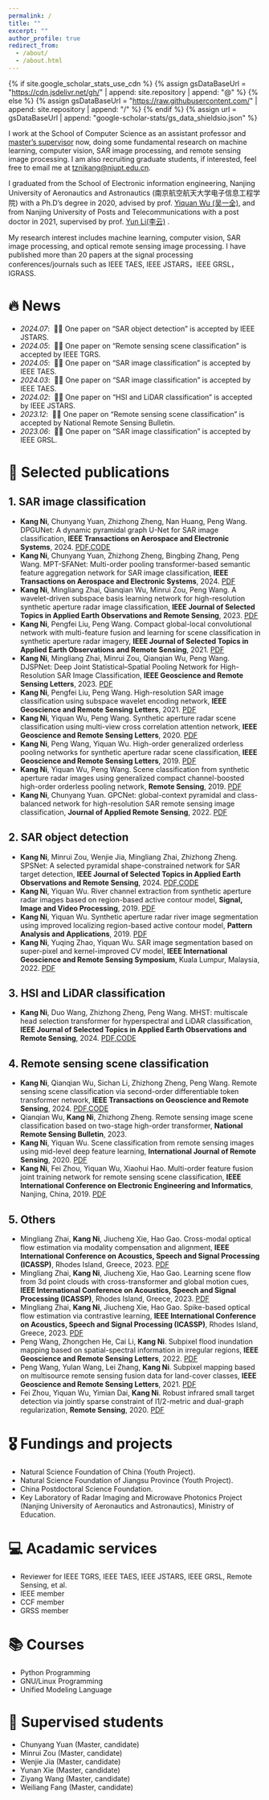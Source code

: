 ```yaml
---
permalink: /
title: ""
excerpt: ""
author_profile: true
redirect_from: 
  - /about/
  - /about.html
---
```


{% if site.google_scholar_stats_use_cdn %}
{% assign gsDataBaseUrl = "https://cdn.jsdelivr.net/gh/" | append: site.repository | append: "@" %}
{% else %}
{% assign gsDataBaseUrl = "https://raw.githubusercontent.com/" | append: site.repository | append: "/" %}
{% endif %}
{% assign url = gsDataBaseUrl | append: "google-scholar-stats/gs_data_shieldsio.json" %}

<span class='anchor' id='about-me'></span>

I work at the School of Computer Science  as an assistant professor and [master’s supervisor](https://yjs.njupt.edu.cn/dsgl/nocontrol/college/dsfcxq.htm?dsJbxxId=32C25D4D68CE834EB4FF94079834CE0E) now, doing some fundamental research on  machine learning, computer vision, SAR image processing, and remote sensing image processing. I am also recruiting graduate students, if interested, feel free to email me at [tznikang@njupt.edu.cn](mailto:tznikang@njupt.edu.cn).

I graduated from the School of Electronic information engineering, Nanjing University of Aeronautics and Astronautics (南京航空航天大学电子信息工程学院) with a Ph.D’s degree in 2020, advised by prof. [Yiquan Wu (吴一全),](http://faculty.nuaa.edu.cn/wyq2/zh_CN/index.htm) and from Nanjing University of Posts and Telecommunications with a post doctor in 2021, supervised by prof. [Yun Li(李云)](https://lidata-ai.github.io) .

My research interest includes machine learning, computer vision, SAR image processing, and optical remote sensing image processing. I have published more than 20 papers  at the signal processing conferences/journals such as IEEE TAES, IEEE JSTARS，IEEE GRSL，IGRASS.



# 🔥 News
- *2024.07*: &nbsp;🎉🎉 One paper on “SAR object detection” is accepted by IEEE JSTARS. 
- *2024.05*: &nbsp;🎉🎉 One paper on “Remote sensing scene classification” is accepted by IEEE TGRS.
- *2024.05*: &nbsp;🎉🎉 One paper on “SAR image classification” is accepted by IEEE TAES. 
- *2024.03*: &nbsp;🎉🎉 One paper on “SAR image classification” is accepted by IEEE TAES. 
- *2024.02*: &nbsp;🎉🎉 One paper on “HSI and LiDAR classification” is accepted by IEEE JSTARS. 
- *2023.12*: &nbsp;🎉🎉 One paper on “Remote sensing scene classification” is accepted by National Remote Sensing Bulletin. 
- *2023.06*: &nbsp;🎉🎉 One paper on “SAR image classification” is accepted by IEEE GRSL. 

# 📝 Selected publications 

## 1. SAR image classification
- **Kang Ni**, Chunyang Yuan, Zhizhong Zheng, Nan Huang, Peng Wang. DPGUNet: A dynamic pyramidal graph U-Net for SAR image classification, **IEEE Transactions on Aerospace and Electronic Systems**, 2024. [PDF](https://ieeexplore.ieee.org/document/10499890),[CODE](https://github.com/RSIP-NJUPT/DPGUNet)
- **Kang Ni**, Chunyang Yuan, Zhizhong Zheng, Bingbing Zhang, Peng Wang. MPT-SFANet: Multi-order pooling transformer-based semantic feature aggregation network for SAR image classification, **IEEE Transactions on Aerospace and Electronic Systems**, 2024. [PDF](https://ieeexplore.ieee.org/document/10485456)
- **Kang Ni**, Mingliang Zhai, Qianqian Wu, Minrui Zou, Peng Wang. A wavelet-driven subspace basis learning network for high-resolution synthetic aperture radar image classification, **IEEE Journal of Selected Topics in Applied Earth Observations and Remote Sensing**, 2023. [PDF](https://ieeexplore.ieee.org/document/10035967)
- **Kang Ni**, Pengfei Liu, Peng Wang. Compact global-local convolutional network with multi-feature fusion and learning for scene classification in synthetic aperture radar imagery, **IEEE Journal of Selected Topics in Applied Earth Observations and Remote Sensing**, 2021. [PDF](https://ieeexplore.ieee.org/document/9484804)
- **Kang Ni**, Mingliang Zhai, Minrui Zou, Qianqian Wu, Peng Wang. DJSPNet: Deep Joint Statistical–Spatial Pooling Network for High-Resolution SAR Image Classification, **IEEE Geoscience and Remote Sensing Letters**, 2023. [PDF](https://ieeexplore.ieee.org/document/10160023)
- **Kang Ni**, Pengfei Liu, Peng Wang. High-resolution SAR image classification using subspace wavelet encoding network, **IEEE Geoscience and Remote Sensing Letters**, 2021. [PDF](https://ieeexplore.ieee.org/document/9584865)
- **Kang Ni**, Yiquan Wu, Peng Wang. Synthetic aperture radar scene classification using multi-view cross correlation attention network, **IEEE Geoscience and Remote Sensing Letters**, 2020. [PDF](https://ieeexplore.ieee.org/document/8915791)
- **Kang Ni**, Peng Wang, Yiquan Wu. High-order generalized orderless pooling networks for synthetic aperture radar scene classification, **IEEE Geoscience and Remote Sensing Letters**, 2019. [PDF](https://ieeexplore.ieee.org/document/8695749)
- **Kang Ni**, Yiquan Wu, Peng Wang. Scene classification from synthetic aperture radar images using generalized compact channel-boosted high-order orderless pooling network, **Remote Sensing**, 2019. [PDF](https://www.mdpi.com/2072-4292/11/9/1079)
- **Kang Ni**, Chunyang Yuan. GPCNet: global-context pyramidal and class-balanced network for high-resolution SAR remote sensing image classification, **Journal of Applied Remote Sensing**, 2022. [PDF](https://www.spiedigitallibrary.org/journals/journal-of-applied-remote-sensing/volume-16/issue-3/036510/GPCNet--global-context-pyramidal-and-class-balanced-network-for/10.1117/1.JRS.16.036510.short)

## 2. SAR object detection
- **Kang Ni**, Minrui Zou, Wenjie Jia, Mingliang Zhai, Zhizhong Zheng. SPSNet: A selected pyramidal shape-constrained network for SAR target detection, **IEEE Journal of Selected Topics in Applied Earth Observations and Remote Sensing**, 2024. [PDF](https://ieeexplore.ieee.org/document/10592767),[CODE](https://github.com/RSIP-NJUPT/SPSNet)
- **Kang Ni**, Yiquan Wu. River channel extraction from synthetic aperture radar images based on region-based active contour model, **Signal, Image and Video Processing**, 2019. [PDF](https://link.springer.com/article/10.1007/s11760-019-01452-1)
- **Kang Ni**, Yiquan Wu. Synthetic aperture radar river image segmentation using improved localizing region-based active contour model, **Pattern Analysis and Applications**, 2019. [PDF](https://link.springer.com/article/10.1007/s10044-018-0683-6)
- **Kang Ni**, Yuqing Zhao, Yiquan Wu. SAR image segmentation based on super-pixel and kernel-improved CV model, **IEEE International Geoscience and Remote Sensing Symposium**, Kuala Lumpur, Malaysia, 2022. [PDF](https://ieeexplore.ieee.org/document/9883471/)

## 3. HSI and LiDAR classification
- **Kang Ni**, Duo Wang, Zhizhong Zheng, Peng Wang. MHST: multiscale head selection transformer for hyperspectral and LiDAR classification, **IEEE Journal of Selected Topics in Applied Earth Observations and Remote Sensing**, 2024. [PDF](https://ieeexplore.ieee.org/document/10438852),[CODE](https://github.com/RSIP-NJUPT/MHST)

## 4. Remote sensing scene classification
-  **Kang Ni**, Qianqian Wu, Sichan Li, Zhizhong Zheng, Peng Wang. Remote sensing scene classification via second-order differentiable token transformer network, **IEEE Transactions on Geoscience and Remote Sensing**, 2024. [PDF](https://ieeexplore.ieee.org/document/10542965),[CODE](https://github.com/RSIP-NJUPT/SDT2Net)
-  Qianqian Wu, **Kang Ni**, Zhizhong Zheng. Remote sensing image scene classification based on two-stage high-order transformer, **National Remote Sensing Bulletin**, 2023.
-  **Kang Ni**, Yiquan Wu. Scene classification from remote sensing images using mid-level deep feature learning, **International Journal of Remote Sensing**, 2020. [PDF](https://www.tandfonline.com/doi/abs/10.1080/01431161.2019.1667551?journalCode=tres20)
-  **Kang Ni**, Fei Zhou, Yiquan Wu, Xiaohui Hao. Multi-order feature fusion joint training network for remote sensing scene classification, **IEEE International Conference on Electronic Engineering and Informatics**, Nanjing, China, 2019. [PDF](https://ieeexplore.ieee.org/document/8991135/)

## 5. Others
- Mingliang Zhai, **Kang Ni**, Jiucheng Xie, Hao Gao. Cross-modal optical flow estimation via modality compensation and alignment, **IEEE International Conference on Acoustics, Speech and Signal Processing (ICASSP)**, Rhodes Island, Greece, 2023. [PDF](https://ieeexplore.ieee.org/document/10095898)
- Mingliang Zhai, **Kang Ni**, Jiucheng Xie, Hao Gao. Learning scene flow from 3d point clouds with cross-transformer and global motion cues, **IEEE International Conference on Acoustics, Speech and Signal Processing (ICASSP)**, Rhodes Island, Greece, 2023. [PDF](https://ieeexplore.ieee.org/document/10095650)
- Mingliang Zhai, **Kang Ni**, Jiucheng Xie, Hao Gao. Spike-based optical flow estimation via contrastive learning, **IEEE International Conference on Acoustics, Speech and Signal Processing (ICASSP)**, Rhodes Island, Greece, 2023. [PDF](https://ieeexplore.ieee.org/document/10094700)
- Peng Wang, Zhongchen He, Cai Li, **Kang Ni**. Subpixel flood inundation mapping based on spatial-spectral information in irregular regions, **IEEE Geoscience and Remote Sensing Letters**, 2022. [PDF](https://ieeexplore.ieee.org/document/9885242)
- Peng Wang, Yulan Wang, Lei Zhang, **Kang Ni**. Subpixel mapping based on multisource remote sensing fusion data for land-cover classes, **IEEE Geoscience and Remote Sensing Letters**, 2021. [PDF](https://ieeexplore.ieee.org/document/9411930)
- Fei Zhou, Yiquan Wu, Yimian Dai, **Kang Ni**. Robust infrared small target detection via jointly sparse constraint of l1/2-metric and dual-graph regularization, **Remote Sensing**, 2020. [PDF](https://www.mdpi.com/2072-4292/12/12/1963)

# 🎖 Fundings and projects
- Natural Science Foundation of China (Youth Project). 
- Natural Science Foundation of Jiangsu Province (Youth Project).
- China Postdoctoral Science Foundation.
- Key Laboratory of Radar Imaging and Microwave Photonics Project (Nanjing University of Aeronautics and Astronautics), Ministry of Education.


# 💻 Acadamic services
- Reviewer for IEEE TGRS, IEEE TAES, IEEE JSTARS, IEEE GRSL, Remote Sensing, et al.
- IEEE member
- CCF member
- GRSS member

# 📚 Courses
- Python Programming
- GNU/Linux Programming
- Unified Modeling Language

# 📖 Supervised students
- Chunyang Yuan (Master, candidate)
- Minrui Zou (Master, candidate)
- Wenjie Jia (Master, candidate)
- Yunan Xie (Master, candidate)
- Ziyang Wang (Master, candidate)
- Weiliang Fang (Master, candidate)



